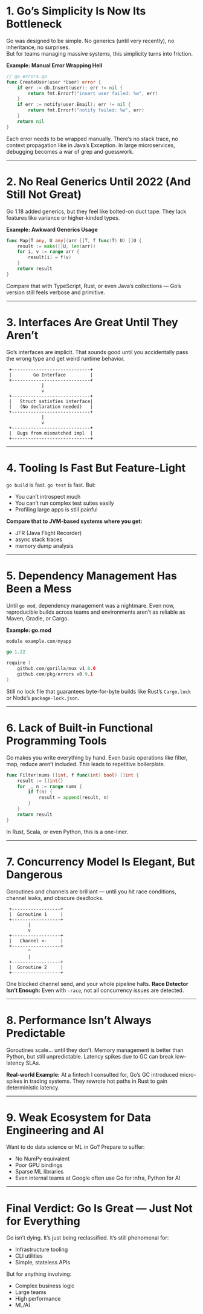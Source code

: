 # 1. Go’s Simplicity Is Now Its Bottleneck

Go was designed to be simple. No generics (until very recently), no inheritance, no surprises.  
But for teams managing massive systems, this simplicity turns into friction.

**Example: Manual Error Wrapping Hell**

```go
// go_errors.go
func CreateUser(user *User) error {
    if err := db.Insert(user); err != nil {
        return fmt.Errorf("insert user failed: %w", err)
    }
    if err := notify(user.Email); err != nil {
        return fmt.Errorf("notify failed: %w", err)
    }
    return nil
}
````

Each error needs to be wrapped manually.
There’s no stack trace, no context propagation like in Java’s Exception.
In large microservices, debugging becomes a war of grep and guesswork.

---

# 2. No Real Generics Until 2022 (And Still Not Great)

Go 1.18 added generics, but they feel like bolted-on duct tape. They lack features like variance or higher-kinded types.

**Example: Awkward Generics Usage**

```go
func Map[T any, U any](arr []T, f func(T) U) []U {
    result := make([]U, len(arr))
    for i, v := range arr {
        result[i] = f(v)
    }
    return result
}
```

Compare that with TypeScript, Rust, or even Java’s collections — Go’s version still feels verbose and primitive.

---

# 3. Interfaces Are Great Until They Aren’t

Go’s interfaces are implicit. That sounds good until you accidentally pass the wrong type and get weird runtime behavior.

```
 +-----------------------------+
 |        Go Interface         |
 +-----------------------------+
             |           
             v           
 +-----------------------------+
 |   Struct satisfies interface|
 |   (No declaration needed)   |
 +-----------------------------+
             |
             v
 +-----------------------------+
 |  Bugs from mismatched impl  |
 +-----------------------------+
```

---

# 4. Tooling Is Fast But Feature-Light

`go build` is fast. `go test` is fast. But:

* You can’t introspect much
* You can’t run complex test suites easily
* Profiling large apps is still painful

**Compare that to JVM-based systems where you get:**

* JFR (Java Flight Recorder)
* async stack traces
* memory dump analysis

---

# 5. Dependency Management Has Been a Mess

Until `go mod`, dependency management was a nightmare. Even now, reproducible builds across teams and environments aren’t as reliable as Maven, Gradle, or Cargo.

**Example: go.mod**

```go
module example.com/myapp

go 1.22

require (
    github.com/gorilla/mux v1.8.0
    github.com/pkg/errors v0.9.1
)
```

Still no lock file that guarantees byte-for-byte builds like Rust’s `Cargo.lock` or Node’s `package-lock.json`.

---

# 6. Lack of Built-in Functional Programming Tools

Go makes you write everything by hand. Even basic operations like filter, map, reduce aren’t included.
This leads to repetitive boilerplate.

```go
func Filter(nums []int, f func(int) bool) []int {
    result := []int{}
    for _, n := range nums {
        if f(n) {
            result = append(result, n)
        }
    }
    return result
}
```

In Rust, Scala, or even Python, this is a one-liner.

---

# 7. Concurrency Model Is Elegant, But Dangerous

Goroutines and channels are brilliant — until you hit race conditions, channel leaks, and obscure deadlocks.

```
 +------------------+
 |  Goroutine 1     |
 +------------------+
        |
        v
 +------------------+
 |   Channel <-     |
 +------------------+
        ^
        |
 +------------------+
 |  Goroutine 2     |
 +------------------+
```

One blocked channel send, and your whole pipeline halts.
**Race Detector Isn’t Enough:** Even with `-race`, not all concurrency issues are detected.

---

# 8. Performance Isn’t Always Predictable

Goroutines scale… until they don’t.
Memory management is better than Python, but still unpredictable.
Latency spikes due to GC can break low-latency SLAs.

**Real-world Example:**
At a fintech I consulted for, Go’s GC introduced micro-spikes in trading systems.
They rewrote hot paths in Rust to gain deterministic latency.

---

# 9. Weak Ecosystem for Data Engineering and AI

Want to do data science or ML in Go? Prepare to suffer:

* No NumPy equivalent
* Poor GPU bindings
* Sparse ML libraries
* Even internal teams at Google often use Go for infra, Python for AI

---

# Final Verdict: Go Is Great — Just Not for Everything

Go isn’t dying. It’s just being reclassified. It’s still phenomenal for:

* Infrastructure tooling
* CLI utilities
* Simple, stateless APIs

But for anything involving:

* Complex business logic
* Large teams
* High performance
* ML/AI

